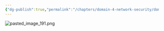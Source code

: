 ```yaml
---
{"dg-publish":true,"permalink":"/chapters/domain-4-network-security/domain-4-network-security/4-27-network-design/","noteIcon":""}
---
```



![pasted_image_191.png](/img/user/pasted_image_191.png)